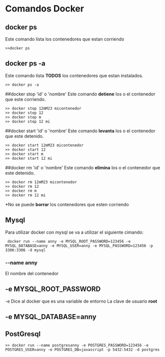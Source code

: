 # Comandos Docker
## docker ps
Este comando lista los contenedores que estan corriendo
```
>>docker ps
```

## docker ps -a 
Este comando lista **TODOS** los contenedores que estan instalados.
```
>> docker ps -a
```

##docker stop 'id' o 'nombre'
Este comando **detiene** los o el contenedor que este corriendo.
```
>> docker stop 12mM23 micontenedor
>> docker stop 12
>> docker stop m
>> docker stop 12 mi 
```

##docker start 'id' o 'nombre'
Este comando **levanta** los o el contenedor que este detenido.
```
>> docker start 12mM23 micontenedor
>> docker start 12
>> docker start m
>> docker start 12 mi 
```

##docker rm 'id' o 'nombre'
Este comando **elimina** los o el contenedor que este detenido.
```
>> docker rm 12mM23 micontenedor
>> docker rm 12
>> docker rm m
>> docker rm 12 mi 
```
*No se puede **borrar** los contenedores que esten corriendo
## Mysql
Para utilizar docker con mysql se va a utilizar el siguiente cimando:
```
 docker run --name anny -e MYSQL_ROOT_PASSWORD=123456 -e MYSQL_DATABASE=anny -e MYSQL_USER=anny -e MYSQL_PASSWORD=123456 -p 3306:3306 -d mysql
```
### --name anny
El nombre del contenedor

## -e MYSQL_ROOT_PASSWORD
-e Dice al docker que es una variable de entorno
La clave de usuario **root**

## -e MYSQL_DATABASE=anny

## PostGresql

```
>> docker run --name postgresanny -e POSTGRES_PASSWORD=123456 -e POSTGRES_USER=anny -e POSTGRES_DB=javascript -p 5432:5432 -d postgres
```


